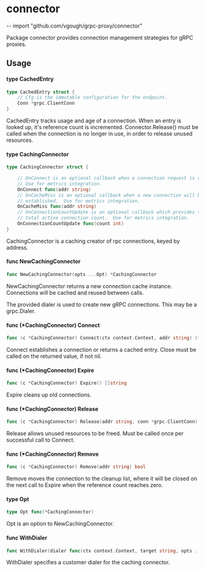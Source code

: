 # connector
--
    import "github.com/vgough/grpc-proxy/connector"

Package connector provides connection management strategies for gRPC proxies.

## Usage

#### type CachedEntry

```go
type CachedEntry struct {
	// Cfg is the immutable configuration for the endpoint.
	Conn *grpc.ClientConn
}
```

CachedEntry tracks usage and age of a connection. When an entry is looked up,
it's reference count is incremented. Connector.Release() must be called when the
connection is no longer in use, in order to release unused resources.

#### type CachingConnector

```go
type CachingConnector struct {

	// OnConnect is an optional callback when a connection request is received.
	// Use for metrics integration.
	OnConnect func(addr string)
	// OnCacheMiss is an optional callback when a new connection will be
	// established.  Use for metrics integration.
	OnCacheMiss func(addr string)
	// OnConnectionCountUpdate is an optional callback which provides the
	// total active connection count.  Use for metrics integration.
	OnConnectionCountUpdate func(count int)
}
```

CachingConnector is a caching creator of rpc connections, keyed by address.

#### func  NewCachingConnector

```go
func NewCachingConnector(opts ...Opt) *CachingConnector
```
NewCachingConnector returns a new connection cache instance. Connections will be
cached and reused between calls.

The provided dialer is used to create new gRPC connections. This may be a
grpc.Dialer.

#### func (*CachingConnector) Connect

```go
func (c *CachingConnector) Connect(ctx context.Context, addr string) (*grpc.ClientConn, error)
```
Connect establishes a connection or returns a cached entry. Close must be called
on the returned value, if not nil.

#### func (*CachingConnector) Expire

```go
func (c *CachingConnector) Expire() []string
```
Expire cleans up old connections.

#### func (*CachingConnector) Release

```go
func (c *CachingConnector) Release(addr string, conn *grpc.ClientConn)
```
Release allows unused resources to be freed. Must be called once per successful
call to Connect.

#### func (*CachingConnector) Remove

```go
func (c *CachingConnector) Remove(addr string) bool
```
Remove moves the connection to the cleanup list, where it will be closed on the
next call to Expire when the reference count reaches zero.

#### type Opt

```go
type Opt func(*CachingConnector)
```

Opt is an option to NewCachingConnector.

#### func  WithDialer

```go
func WithDialer(dialer func(ctx context.Context, target string, opts ...grpc.DialOption) (*grpc.ClientConn, error)) Opt
```
WithDialer specifies a customer dialer for the caching connector.
